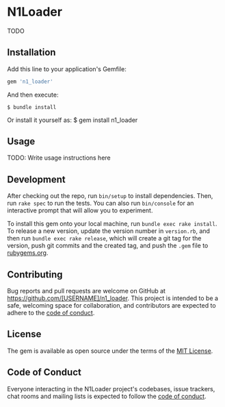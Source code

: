# N1Loader

TODO

## Installation

Add this line to your application's Gemfile:

```ruby
gem 'n1_loader'
```

And then execute:

    $ bundle install

Or install it yourself as:
    $ gem install n1_loader

## Usage

TODO: Write usage instructions here

## Development

After checking out the repo, run `bin/setup` to install dependencies. Then, run `rake spec` to run the tests. You can also run `bin/console` for an interactive prompt that will allow you to experiment.

To install this gem onto your local machine, run `bundle exec rake install`. To release a new version, update the version number in `version.rb`, and then run `bundle exec rake release`, which will create a git tag for the version, push git commits and the created tag, and push the `.gem` file to [rubygems.org](https://rubygems.org).

## Contributing

Bug reports and pull requests are welcome on GitHub at https://github.com/[USERNAME]/n1_loader. This project is intended to be a safe, welcoming space for collaboration, and contributors are expected to adhere to the [code of conduct](https://github.com/[USERNAME]/n1_loader/blob/master/CODE_OF_CONDUCT.md).

## License

The gem is available as open source under the terms of the [MIT License](https://opensource.org/licenses/MIT).

## Code of Conduct

Everyone interacting in the N1Loader project's codebases, issue trackers, chat rooms and mailing lists is expected to follow the [code of conduct](https://github.com/[USERNAME]/n1_loader/blob/master/CODE_OF_CONDUCT.md).
